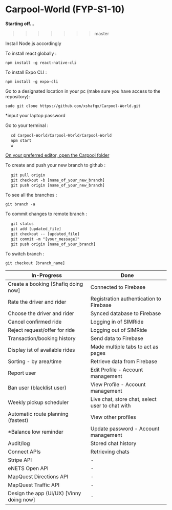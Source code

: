 # Carpool-World (FYP-S1-10)


<b>Starting off...</b>
>>>>>>> master


Install Node.js accordingly


To install react globally :
<pre><code>npm install -g react-native-cli</code></pre>


To install Expo CLI :
<pre><code>npm install -g expo-cli</code></pre>


Go to a designated location in your pc (make sure you have access to the repository):
<pre><code>sudo git clone https://github.com/xshafqx/Carpool-World.git</code></pre>
*input your laptop password


Go to your terminal :
<pre>
  <code>cd Carpool-World/Carpool-World/Carpool-World</code>
  <code>npm start</code>
  <code>w</code>
</pre>


<u>On your preferred editor, open the Carpool folder</u>


To create and push your new branch to github :
<pre>
  <code>git pull origin</code>
  <code>git checkout -b [name_of_your_new_branch]</code>
  <code>git push origin [name_of_your_new_branch]</code>
</pre>


To see all the branches :
<pre><code>git branch -a</code></pre>


To commit changes to remote branch :
<pre>
  <code>git status</code>
  <code>git add [updated_file]</code>
  <code>git checkout -- [updated_file]</code>
  <code>git commit -m "[your_message]"</code>
  <code>git push origin [name_of_your_branch]</code>
</pre>


To switch branch :
<pre><code>git checkout [branch_name]</code></pre>


In-Progress | Done
----------- | -----------
Create a booking [Shafiq doing now] | Connected to Firebase 
Rate the driver and rider | Registration authentication to Firebase 
Choose the driver and rider | Synced database to Firebase 
Cancel confirmed ride | Logging in of SIMRide 
Reject request/offer for ride | Logging out of SIMRide 
Transaction/booking history | Send data to Firebase 
Display ist of available rides | Made multiple tabs to act as pages 
Sorting - by area/time | Retrieve data from Firebase 
Report user | Edit Profile - Account management 
Ban user (blacklist user) | View Profile - Account management 
Weekly pickup scheduler | Live chat, store chat, select user to chat with 
Automatic route planning (fastest) | View other profiles 
*Balance low reminder | Update password - Account management
Audit/log | Stored chat history 
Connect APIs | Retrieving chats
Stripe API | -
eNETS Open API | -
MapQuest Directions API | -
MapQuest Traffic API | -
Design the app (UI/UX) [Vinny doing now] | -

